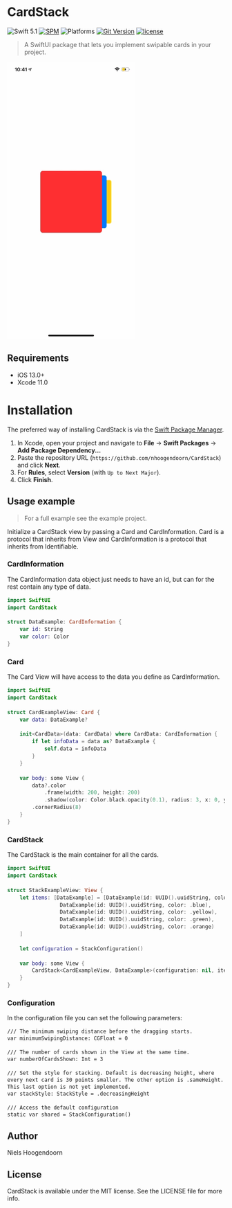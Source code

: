 # CardStack

![Swift 5.1](https://img.shields.io/badge/Swift-5.1-orange.svg?style=for-the-badge)
[![SPM](https://img.shields.io/badge/spm-compatible-brightgreen.svg?style=for-the-badge)](https://swift.org/package-manager)
![Platforms](https://img.shields.io/badge/Platforms-iOS-blue.svg?style=for-the-badge)
[![Git Version](https://img.shields.io/github/v/release/nhoogendoorn/CardStack.svg?style=for-the-badge)](https://github.com/nhoogendoorn/CardStack/releases)
[![license](https://img.shields.io/github/license/nhoogendoorn/CardStack.svg?style=for-the-badge)](https://github.com/nhoogendoorn/CardStack/blob/master/LICENSE)

> A SwiftUI package that lets you implement swipable cards in your project.
 
![CardStackExample](CardStackExample/CardStackExample.gif)

## Requirements

- iOS 13.0+
- Xcode 11.0

# Installation

The preferred way of installing CardStack is via the [Swift Package Manager](https://swift.org/package-manager/).

1. In Xcode, open your project and navigate to **File** → **Swift Packages** → **Add Package Dependency...**
2. Paste the repository URL (`https://github.com/nhoogendoorn/CardStack`) and click **Next**.
3. For **Rules**, select **Version** (with `Up to Next Major`).
4. Click **Finish**.

## Usage example

> For a full example see the example project.

Initialize a CardStack view by passing a Card and CardInformation. Card is a protocol that inherits from View and CardInformation is a protocol that inherits from Identifiable.

### CardInformation

The CardInformation data object just needs to have an id, but can for the rest contain any type of data.

```swift
import SwiftUI
import CardStack

struct DataExample: CardInformation {
    var id: String
    var color: Color
}
```

### Card

The Card View will have access to the data you define as CardInformation.

```swift
import SwiftUI
import CardStack

struct CardExampleView: Card {
    var data: DataExample?
    
    init<CardData>(data: CardData) where CardData: CardInformation {
        if let infoData = data as? DataExample {
            self.data = infoData
        }
    }
    
    var body: some View {
        data?.color
            .frame(width: 200, height: 200)
            .shadow(color: Color.black.opacity(0.1), radius: 3, x: 0, y: 0)
        .cornerRadius(8)
    }
}
```

### CardStack

The CardStack is the main container for all the cards.

```swift
import SwiftUI
import CardStack

struct StackExampleView: View {
    let items: [DataExample] = [DataExample(id: UUID().uuidString, color: .red),
                 DataExample(id: UUID().uuidString, color: .blue),
                 DataExample(id: UUID().uuidString, color: .yellow),
                 DataExample(id: UUID().uuidString, color: .green),
                 DataExample(id: UUID().uuidString, color: .orange)
    ]
    
    let configuration = StackConfiguration()
    
    var body: some View {
        CardStack<CardExampleView, DataExample>(configuration: nil, items: items)
    }
}
```

### Configuration

In the configuration file you can set the following parameters:

```
/// The minimum swiping distance before the dragging starts.
var minimumSwipingDistance: CGFloat = 0

/// The number of cards shown in the View at the same time.
var numberOfCardsShown: Int = 3

/// Set the style for stacking. Default is decreasing height, where every next card is 30 points smaller. The other option is .sameHeight. This last option is not yet implemented.
var stackStyle: StackStyle = .decreasingHeight

/// Access the default configuration
static var shared = StackConfiguration()
```

## Author

Niels Hoogendoorn

## License

CardStack is available under the MIT license. See the LICENSE file for more info.

